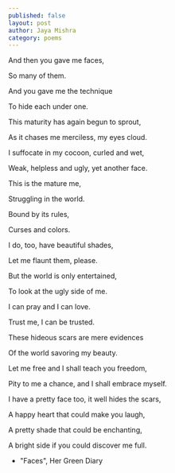 ```yaml
---
published: false
layout: post
author: Jaya Mishra
category: poems
---
```

And then you gave me faces,

So many of them.


And you gave me the technique

To hide each under one.


This maturity has again begun to sprout,

As it chases me merciless, my eyes cloud.

I suffocate in my cocoon, curled and wet,

Weak, helpless and ugly, yet another face.


This is the mature me,

Struggling in the world.

Bound by its rules, 

Curses and colors.


I do, too, have beautiful shades,

Let me flaunt them, please.

But the world is only entertained,

To look at the ugly side of me.


I can pray and I can love.

Trust me, I can be trusted.

These hideous scars are mere evidences

Of the world savoring my beauty.


Let me free and I shall teach you freedom,

Pity to me a chance, and I shall embrace myself.

I have a pretty face too, it well hides the scars,

A happy heart that could make you laugh,

A pretty shade that could be enchanting,

A bright side if you could discover me full.


- "Faces", Her Green Diary
